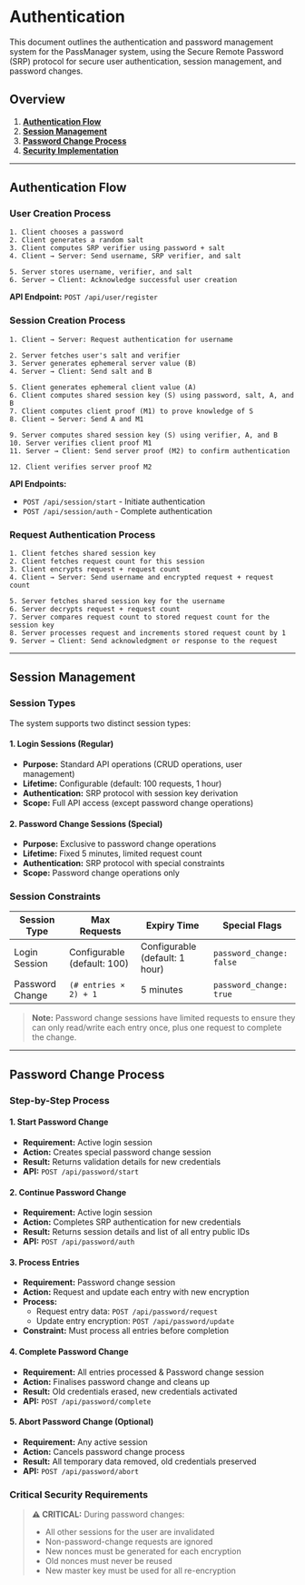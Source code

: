 # Authentication

This document outlines the authentication and password management system for the PassManager system, using the Secure Remote Password (SRP) protocol for secure user authentication, session management, and password changes.

## Overview
1. [**Authentication Flow**](#authentication-flow)
2. [**Session Management**](#session-management)
3. [**Password Change Process**](#password-change-process)
4. [**Security Implementation**](#security-implementation)

---


## Authentication Flow

### User Creation Process

```
1. Client chooses a password
2. Client generates a random salt
3. Client computes SRP verifier using password + salt
4. Client → Server: Send username, SRP verifier, and salt

5. Server stores username, verifier, and salt
6. Server → Client: Acknowledge successful user creation
```

**API Endpoint:** `POST /api/user/register`

### Session Creation Process

```
1. Client → Server: Request authentication for username

2. Server fetches user's salt and verifier
3. Server generates ephemeral server value (B)
4. Server → Client: Send salt and B

5. Client generates ephemeral client value (A)
6. Client computes shared session key (S) using password, salt, A, and B
7. Client computes client proof (M1) to prove knowledge of S
8. Client → Server: Send A and M1

9. Server computes shared session key (S) using verifier, A, and B
10. Server verifies client proof M1
11. Server → Client: Send server proof (M2) to confirm authentication

12. Client verifies server proof M2
```

**API Endpoints:** 
- `POST /api/session/start` - Initiate authentication
- `POST /api/session/auth` - Complete authentication

### Request Authentication Process

```
1. Client fetches shared session key
2. Client fetches request count for this session
3. Client encrypts request + request count
4. Client → Server: Send username and encrypted request + request count

5. Server fetches shared session key for the username
6. Server decrypts request + request count
7. Server compares request count to stored request count for the session key
8. Server processes request and increments stored request count by 1
9. Server → Client: Send acknowledgment or response to the request
```

---


## Session Management

### Session Types

The system supports two distinct session types:

#### 1. **Login Sessions** (Regular)
- **Purpose:** Standard API operations (CRUD operations, user management)
- **Lifetime:** Configurable (default: 100 requests, 1 hour)
- **Authentication:** SRP protocol with session key derivation
- **Scope:** Full API access (except password change operations)

#### 2. **Password Change Sessions** (Special)
- **Purpose:** Exclusive to password change operations
- **Lifetime:** Fixed 5 minutes, limited request count
- **Authentication:** SRP protocol with special constraints
- **Scope:** Password change operations only

### Session Constraints

| Session Type | Max Requests | Expiry Time | Special Flags |
|--------------|--------------|-------------|---------------|
| Login Session | Configurable (default: 100) | Configurable (default: 1 hour) | `password_change: false` |
| Password Change | `(# entries × 2) + 1` | 5 minutes | `password_change: true` |

> **Note:** Password change sessions have limited requests to ensure they can only read/write each entry once, plus one request to complete the change.

---


## Password Change Process

### Step-by-Step Process

#### 1. Start Password Change
- **Requirement:** Active login session
- **Action:** Creates special password change session
- **Result:** Returns validation details for new credentials
- **API:** `POST /api/password/start`

#### 2. Continue Password Change
- **Requirement:** Active login session
- **Action:** Completes SRP authentication for new credentials
- **Result:** Returns session details and list of all entry public IDs
- **API:** `POST /api/password/auth`

#### 3. Process Entries
- **Requirement:** Password change session
- **Action:** Request and update each entry with new encryption
- **Process:** 
  - Request entry data: `POST /api/password/request`
  - Update entry encryption: `POST /api/password/update`
- **Constraint:** Must process all entries before completion

#### 4. Complete Password Change
- **Requirement:** All entries processed & Password change session
- **Action:** Finalises password change and cleans up
- **Result:** Old credentials erased, new credentials activated
- **API:** `POST /api/password/complete`

#### 5. Abort Password Change (Optional)
- **Requirement:** Any active session
- **Action:** Cancels password change process
- **Result:** All temporary data removed, old credentials preserved
- **API:** `POST /api/password/abort`

### Critical Security Requirements

> **⚠️ CRITICAL:** During password changes:
> - All other sessions for the user are invalidated
> - Non-password-change requests are ignored
> - New nonces must be generated for each encryption
> - Old nonces must never be reused
> - New master key must be used for all re-encryption
